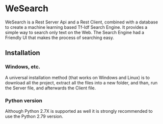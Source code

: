 # WeSearch
WeSearch is a Rest Server Api and a Rest Client, combined with a database to create a machine learning based Tf-Idf Search Engine. It provides a simple way to search only text on the Web. The Search Engine had a Friendly UI that makes the process of searching easy.
## Installation ##

### Windows, etc. ###
A universal installation method (that works on Windows and Linux) is to download all the project, extract all the files into a new folder, and than, run the Server file, and afterwards the Client file.
### Python version ###
Although Python 2.7X is supported as well it is strongly recommended to use the Python 2.79 version.
